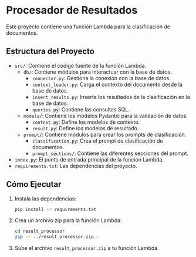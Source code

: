 # Procesador de Resultados

Este proyecto contiene una función Lambda para la clasificación de documentos.

## Estructura del Proyecto

- `src/`: Contiene el código fuente de la función Lambda.
  - `db/`: Contiene módulos para interactuar con la base de datos.
    - `connector.py`: Gestiona la conexión con la base de datos.
    - `context_loader.py`: Carga el contexto del documento desde la base de datos.
    - `insert_results.py`: Inserta los resultados de la clasificación en la base de datos.
    - `queries.py`: Contiene las consultas SQL.
  - `models/`: Contiene los modelos Pydantic para la validación de datos.
    - `context.py`: Define los modelos de contexto.
    - `result.py`: Define los modelos de resultado.
  - `prompt/`: Contiene módulos para crear los prompts de clasificación.
    - `classification.py`: Crea el prompt de clasificación de documentos.
    - `prompt_sections/`: Contiene las diferentes secciones del prompt.
- `index.py`: El punto de entrada principal de la función Lambda.
- `requirements.txt`: Las dependencias del proyecto.

## Cómo Ejecutar

1. Instala las dependencias:
   ```bash
   pip install -r requirements.txt
   ```
2. Crea un archivo zip para la función Lambda:
   ```bash
   cd result_processor
   zip -r ../result_processor.zip .
   ```
3. Sube el archivo `result_processor.zip` a tu función Lambda.
